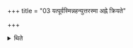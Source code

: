 +++
title = "03 यत्पूर्वस्मिन्नहन्युत्तरस्मा अह्ने क्रियते"

+++

<details><summary>थिते</summary>

यत्पूर्वस्मिन्नहन्युत्तरस्मा अह्ने क्रियते तेनाहरभ्यासजति । तेन यज्ञं सन्तनोति ३
</details>
